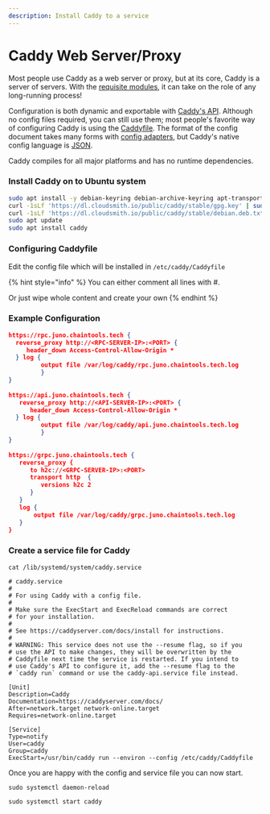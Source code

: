 ```yaml
---
description: Install Caddy to a service
---
```


# Caddy Web Server/Proxy

Most people use Caddy as a web server or proxy, but at its core, Caddy is a server of servers. With the [requisite modules](https://caddyserver.com/docs/modules/), it can take on the role of any long-running process!

Configuration is both dynamic and exportable with [Caddy's API](https://caddyserver.com/docs/api). Although no config files required, you can still use them; most people's favorite way of configuring Caddy is using the [Caddyfile](https://caddyserver.com/docs/caddyfile). The format of the config document takes many forms with [config adapters](https://caddyserver.com/docs/config-adapters), but Caddy's native config language is [JSON](https://caddyserver.com/docs/json/).

Caddy compiles for all major platforms and has no runtime dependencies.

### **Install Caddy on to Ubuntu system**

```bash
sudo apt install -y debian-keyring debian-archive-keyring apt-transport-https
curl -1sLf 'https://dl.cloudsmith.io/public/caddy/stable/gpg.key' | sudo gpg --dearmor -o /usr/share/keyrings/caddy-stable-archive-keyring.gpg
curl -1sLf 'https://dl.cloudsmith.io/public/caddy/stable/debian.deb.txt' | sudo tee /etc/apt/sources.list.d/caddy-stable.list
sudo apt update
sudo apt install caddy
```

### **Configuring Caddyfile**

Edit the config file which will be installed in `/etc/caddy/Caddyfile`

{% hint style="info" %}
You can either comment all lines with #.

Or just wipe whole content and create your own
{% endhint %}

### **Example Configuration**

```json
https://rpc.juno.chaintools.tech { 
  reverse_proxy http://<RPC-SERVER-IP>:<PORT> { 
     header_down Access-Control-Allow-Origin * 
  } log { 
         output file /var/log/caddy/rpc.juno.chaintools.tech.log
         } 
} 
 
https://api.juno.chaintools.tech { 
   reverse_proxy http://<API-SERVER-IP>:<PORT> { 
      header_down Access-Control-Allow-Origin * 
  } log { 
         output file /var/log/caddy/api.juno.chaintools.tech.log 
         } 
}
  
https://grpc.juno.chaintools.tech {
   reverse_proxy {
      to h2c://<GRPC-SERVER-IP>:<PORT>
      transport http  {
         versions h2c 2
      }
   }
   log {
       output file /var/log/caddy/grpc.juno.chaintools.tech.log
   }
}
```

### **Create a service file for Caddy**

```
cat /lib/systemd/system/caddy.service

# caddy.service
#
# For using Caddy with a config file.
#
# Make sure the ExecStart and ExecReload commands are correct
# for your installation.
#
# See https://caddyserver.com/docs/install for instructions.
#
# WARNING: This service does not use the --resume flag, so if you
# use the API to make changes, they will be overwritten by the
# Caddyfile next time the service is restarted. If you intend to
# use Caddy's API to configure it, add the --resume flag to the
# `caddy run` command or use the caddy-api.service file instead.

[Unit]
Description=Caddy
Documentation=https://caddyserver.com/docs/
After=network.target network-online.target
Requires=network-online.target

[Service]
Type=notify
User=caddy
Group=caddy
ExecStart=/usr/bin/caddy run --environ --config /etc/caddy/Caddyfile
```

Once you are happy with the config and service file you can now start.

`sudo systemctl daemon-reload`

`sudo systemctl start caddy`
